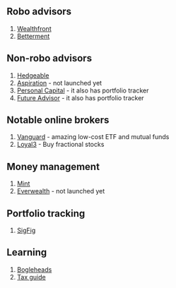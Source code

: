 ## Robo advisors
1. [Wealthfront](https://www.wealthfront.com)
2. [Betterment](https://www.betterment.com)

## Non-robo advisors
1. [Hedgeable](https://www.hedgeable.com)
2. [Aspiration](https://www.aspiration.com/) - not launched yet
3. [Personal Capital](https://www.personalcapital.com) - it also has portfolio tracker
4. [Future Advisor](https://www.futureadvisor.com) - it also has portfolio tracker

## Notable online brokers
1. [Vanguard](https://www.vanguard.com) - amazing low-cost ETF and mutual funds
2. [Loyal3](https://www.loyal3.com/) - Buy fractional stocks

## Money management
1. [Mint](https://www.mint.com)
2. [Everwealth](https://www.everwealth.io) - not launched yet

## Portfolio tracking
1. [SigFig](https://www.sigfig.com)

## Learning
1. [Bogleheads](http://www.bogleheads.org/) 
2. [Tax guide](http://fairmark.com/)
